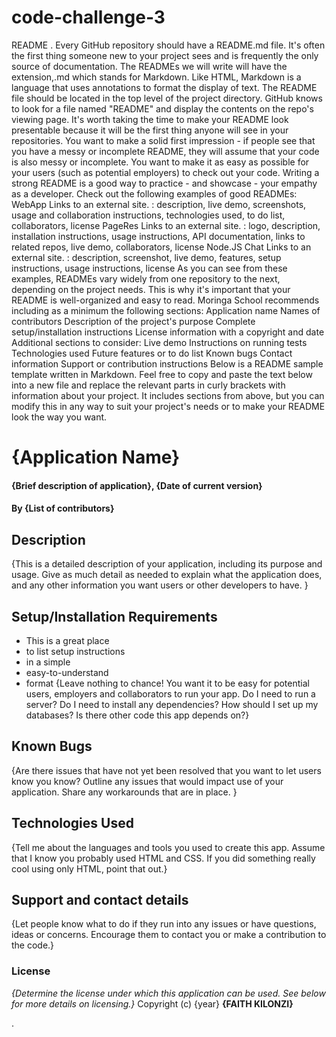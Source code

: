 # code-challenge-3

README .
Every GitHub repository should have a README.md file. It's often the first thing someone new to your project sees and is frequently the only source of documentation. The READMEs we will write will have the extension,.md which stands for Markdown. Like HTML, Markdown is a language that uses annotations to format the display of text.
The README file should be located in the top level of the project directory. GitHub knows to look for a file named "README" and display the contents on the repo's viewing page.
It's worth taking the time to make your README look presentable because it will be the first thing anyone will see in your repositories. You want to make a solid first impression - if people see that you have a messy or incomplete README, they will assume that your code is also messy or incomplete. You want to make it as easy as possible for your users (such as potential employers) to check out your code. Writing a strong README is a good way to practice - and showcase - your empathy as a developer.
Check out the following examples of good READMEs:
WebApp
Links to an external site.
: description, live demo, screenshots, usage and collaboration instructions, technologies used, to do list, collaborators, license
PageRes
Links to an external site.
: logo, description, installation instructions, usage instructions, API documentation, links to related repos, live demo, collaborators, license
Node.JS Chat
Links to an external site.
: description, screenshot, live demo, features, setup instructions, usage instructions, license
As you can see from these examples, READMEs vary widely from one repository to the next, depending on the project needs. This is why it's important that your README is well-organized and easy to read. Moringa School recommends including as a minimum the following sections:
Application name
Names of contributors
Description of the project's purpose
Complete setup/installation instructions
License information with a copyright and date
Additional sections to consider:
Live demo
Instructions on running tests
Technologies used
Future features or to do list
Known bugs
Contact information
Support or contribution instructions
Below is a README sample template written in Markdown. Feel free to copy and paste the text below into a new file and replace the relevant parts in curly brackets with information about your project. It includes sections from above, but you can modify this in any way to suit your project's needs or to make your README look the way you want.
# {Application Name}
#### {Brief description of application}, {Date of current version}
#### By **{List of contributors}**
## Description
{This is a detailed description of your application, including its purpose and usage.  Give as much detail as needed to explain what the application does, and any other information you want users or other developers to have. }
## Setup/Installation Requirements
* This is a great place
* to list setup instructions
* in a simple
* easy-to-understand
* format
{Leave nothing to chance! You want it to be easy for potential users, employers and collaborators to run your app. Do I need to run a server? Do I need to install any dependencies? How should I set up my databases? Is there other code this app depends on?}
## Known Bugs
{Are there issues that have not yet been resolved that you want to let users know you know? Outline any issues that would impact use of your application. Share any workarounds that are in place. }
## Technologies Used
{Tell me about the languages and tools you used to create this app. Assume that I know you probably used HTML and CSS. If you did something really cool using only HTML, point that out.}
## Support and contact details
{Let people know what to do if they run into any issues or have questions, ideas or concerns.  Encourage them to contact you or make a contribution to the code.}
### License
*{Determine the license under which this application can be used.  See below for more details on licensing.}*
Copyright (c) {year} **{FAITH KILONZI}**
 

.

